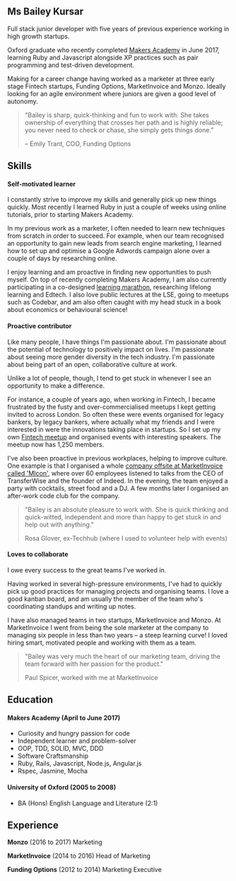 ## Ms Bailey Kursar

Full stack junior developer with five years of previous experience working in high growth startups.

Oxford graduate who recently completed [Makers Academy](http://www.makersacademy.com/) in June 2017, learning Ruby and Javascript alongside XP practices such as pair programming and test-driven development.

Making for a career change having worked as a marketer at three early stage Fintech startups, Funding Options, MarketInvoice and Monzo. Ideally looking for an agile environment where juniors are given a good level of autonomy.

> "Bailey is sharp, quick-thinking and fun to work with. She takes ownership of everything that crosses her path and is highly reliable; you never need to check or chase, she simply gets things done.”
>
>– Emily Trant, COO, Funding Options

## Skills

#### Self-motivated learner

I constantly strive to improve my skills and generally pick up new things quickly. Most recently I learned Ruby in just a couple of weeks using online tutorials, prior to starting Makers Academy.

In my previous work as a marketer, I often needed to learn new techniques from scratch in order to succeed. For example, when our team recognised an opportunity to gain new leads from search engine marketing, I learned how to set up and optimise a Google Adwords campaign alone over a couple of days by researching online.

I enjoy learning and am proactive in finding new opportunities to push myself. On top of recently completing Makers Academy, I am also currently participating in a co-designed [learning marathon](https://www.enrolyourself.com/), researching lifelong learning and Edtech. I also love public lectures at the LSE, going to meetups such as Codebar, and am also often caught with my head stuck in a book about economics or behavioural science!

#### Proactive contributor

Like many people, I have things I'm passionate about. I'm passionate about the potential of technology to positively impact on lives. I'm passionate about seeing more gender diversity in the tech industry. I'm passionate about being part of an open, collaborative culture at work.

Unlike a lot of people, though, I tend to get stuck in whenever I see an opportunity to make a difference.

For instance, a couple of years ago, when working in Fintech, I became frustrated by the fusty and over-commercialised meetups I kept getting invited to across London. So often these were events organised for legacy bankers, by legacy bankers, where actually what my friends and I were interested in were the innovations taking place in startups. So I set up my own [Fintech meetup](http://meetup.com/youhadonefintechjob) and organised events with interesting speakers. The meetup now has 1,250 members.

I've also been proactive in previous workplaces, helping to improve culture. One example is that I organised a whole [company offsite at MarketInvoice called 'MIcon'](https://www.youtube.com/watch?v=v9XPuitbjEk), where over 60 employees listened to talks from the CEO of TransferWise and the founder of Indeed. In the evening, the team enjoyed a party with cocktails, street food and a DJ. A few months later I organised an after-work code club for the company.

> "Bailey is an absolute pleasure to work with. She is quick thinking and quick-witted, independent and more than happy to get stuck in and help out with anything."
>
> Rosa Glover, ex-Techhub (where I used to volunteer help with events)

#### Loves to collaborate

I owe every success to the great teams I've worked in.

Having worked in several high-pressure environments, I've had to quickly pick up good practices for managing projects and organising teams. I love a good kanban board, and am usually the member of the team who's coordinating standups and writing up notes.

I have also managed teams in two startups, MarketInvoice and Monzo. At MarketInvoice I went from being the sole marketer at the company to managing six people in less than two years – a steep learning curve! I loved hiring smart, motivated people and working with them as a team.

> "Bailey was very much the heart of our marketing team, driving the team forward with her passion for the product."
>
> Paul Spicer, worked with me at MarketInvoice

## Education

#### Makers Academy (April to June 2017)

- Curiosity and hungry passion for code
- Independent learner and problem-solver
- OOP, TDD, SOLID, MVC, DDD
- Software Craftsmanship
- Ruby, Rails, Javascript, Node.js, Angular.js
- Rspec, Jasmine, Mocha

#### University of Oxford (2005 to 2008)

- BA (Hons) English Language and Literature (2:1)

## Experience

**Monzo** (2016 to 2017)
Marketing

**MarketInvoice** (2014 to 2016)
Head of Marketing

**Funding Options** (2012 to 2014)
Marketing Executive
